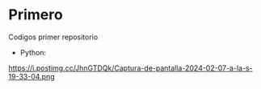 # Primero

Codigos primer repositorio

- Python:

https://i.postimg.cc/JhnGTDQk/Captura-de-pantalla-2024-02-07-a-la-s-19-33-04.png 
